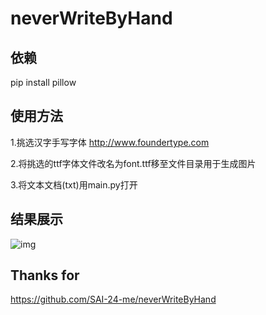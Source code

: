 # neverWriteByHand
## 依赖
pip install pillow

## 使用方法

1.挑选汉字手写字体 http://www.foundertype.com 

2.将挑选的ttf字体文件改名为font.ttf移至文件目录用于生成图片

3.将文本文档(txt)用main.py打开

## 结果展示
![img](https://github.com/SAI-24-me/neverWriteByHand/blob/master/img/test.jpg)

## Thanks for
https://github.com/SAI-24-me/neverWriteByHand